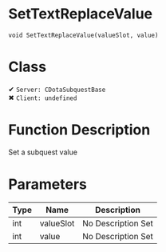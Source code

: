 # SetTextReplaceValue
```
void SetTextReplaceValue(valueSlot, value)
```
# Class
✔ `Server: CDotaSubquestBase`  
✖ `Client: undefined`  

# Function Description
Set a subquest value
# Parameters
Type|Name|Description
--|--|--
int|valueSlot|No Description Set
int|value|No Description Set
